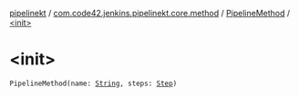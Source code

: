[pipelinekt](../../index.md) / [com.code42.jenkins.pipelinekt.core.method](../index.md) / [PipelineMethod](index.md) / [&lt;init&gt;](./-init-.md)

# &lt;init&gt;

`PipelineMethod(name: `[`String`](https://kotlinlang.org/api/latest/jvm/stdlib/kotlin/-string/index.html)`, steps: `[`Step`](../../com.code42.jenkins.pipelinekt.core.step/-step/index.md)`)`